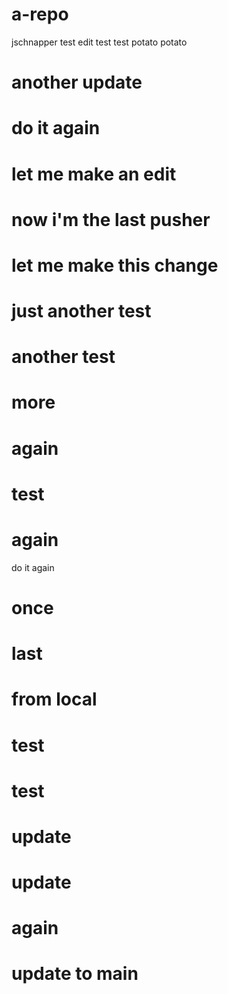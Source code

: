 # a-repo
jschnapper
test
edit
test
test
potato
potato


# another update

# do it again

# let me make an edit

# now i'm the last pusher

# let me make this change

# just another test

# another test

# more

# again

# test

# again

do it again

# once

# last

# from local

# test

# test

# update

# update

# again

# update to main
